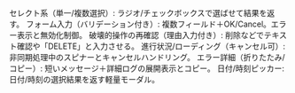 セレクト系（単一/複数選択）: ラジオ/チェックボックスで選ばせて結果を返す。
フォーム入力（バリデーション付き）: 複数フィールド＋OK/Cancel。エラー表示と無効化制御。
破壊的操作の再確認（理由入力付き）: 削除などでテキスト確認や「DELETE」と入力させる。
進行状況/ローディング（キャンセル可）: 非同期処理中のスピナーとキャンセルハンドリング。
エラー詳細（折りたたみ/コピー）: 短いメッセージ＋詳細ログの展開表示とコピー。
日付/時刻ピッカー: 日付/時刻の選択結果を返す軽量モーダル。
